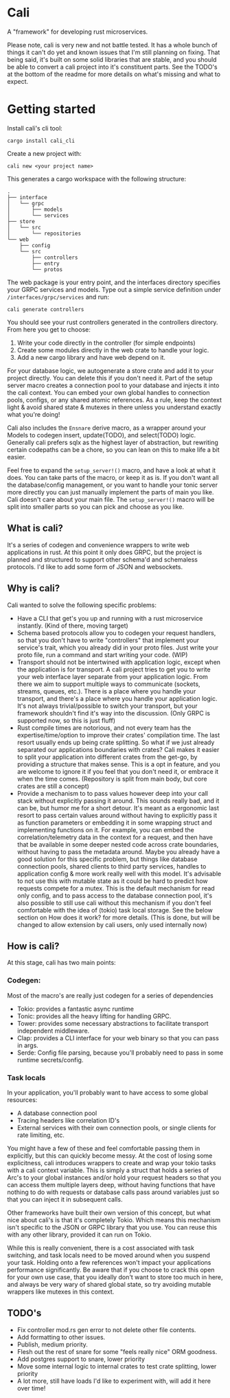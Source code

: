 # Cali

A "framework" for developing rust microservices.

Please note, cali is very new and not battle tested. It has a whole bunch of things it can't do yet and known issues that I'm still planning on fixing. That being said, it's built on some solid libraries that are stable, and you should be able to convert a cali project into it's constituent parts. See the TODO's at the bottom of the readme for more details on what's missing and what to expect.

# Getting started

Install cali's cli tool:
```
cargo install cali_cli
```

Create a new project with:
```
cali new <your project name>
```

This generates a cargo workspace with the following structure:
```
.
├── interface
│   └── grpc
│       ├── models
│       └── services
├── store
│   └── src
│       └── repositories
└── web
    ├── config
    └── src
        ├── controllers
        ├── entry
        └── protos
```
The web package is your entry point, and the interfaces directory specifies your GRPC services and models. Type out a simple service definition under `/interfaces/grpc/services` and run:

```
cali generate controllers
```

You should see your rust controllers generated in the controllers directory. From here you get to choose:

1. Write your code directly in the controller (for simple endpoints)
2. Create some modules directly in the web crate to handle your logic.
3. Add a new cargo library and have web depend on it.

For your database logic, we autogenerate a store crate and add it to your project directly. You can delete this if you don't need it. Part of the setup server macro creates a connection pool to your database and injects it into the cali context. You can embed your own global handles to connection pools, configs, or any shared atomic references. As a rule, keep the context light & avoid shared state & mutexes in there unless you understand exactly what you're doing!

Cali also includes the `Ensnare` derive macro, as a wrapper around your Models to codegen insert, update(TODO), and select(TODO) logic. Generally cali prefers sqlx as the highest layer of abstraction, but rewriting certain codepaths can be a chore, so you can lean on this to make life a bit easier.

Feel free to expand the `setup_server!()` macro, and have a look at what it does. You can take parts of the macro, or keep it as is. If you don't want all the database/config management, or you want to handle your tonic server more directly you can just manually implement the parts of main you like. Cali doesn't care about your main file. The `setup_server!()` macro will be split into smaller parts so you can pick and choose as you like.

## What is cali?

It's a series of codegen and convenience wrappers to write web applications in rust. At this point it only does GRPC, but the project is planned and structured to support other schema'd and schemaless protocols. I'd like to add some form of JSON and websockets.

## Why is cali?

Cali wanted to solve the following specific problems:

- Have a CLI that get's you up and running with a rust microservice instantly. (Kind of there, moving target)
- Schema based protocols allow you to codegen your request handlers, so that you don't have to write "controllers" that implement your service's trait, which you already did in your proto files. Just write your proto file, run a command and start writing your code. (WIP)
- Transport should not be intertwined with application logic, except when the application is for transport. A cali project tries to get you to write your web interface layer separate from your application logic. From there we aim to support multiple ways to communicate (sockets, streams, queues, etc.). There is a place where you handle your transport, and there's a place where you handle your application logic. It's not always trivial/possible to switch your transport, but your framework shouldn't find it's way into the discussion. (Only GRPC is supported now, so this is just fluff)
- Rust compile times are notorious, and not every team has the expertise/time/option to improve their crates' compilation time. The last resort usually ends up being crate splitting. So what if we just already separated our applications boundaries with crates? Cali makes it easier to split your application into different crates from the get-go, by providing a structure that makes sense. This is a opt in feature, and you are welcome to ignore it if you feel that you don't need it, or embrace it when the time comes. (Repository is split from main body, but core crates are still a concept)
- Provide a mechanism to to pass values however deep into your call stack without explicitly passing it around. This sounds really bad, and it can be, but humor me for a short detour. It's meant as a ergonomic last resort to pass certain values around without having to explicitly pass it as function parameters or embedding it in some wrapping struct and implementing functions on it. For example, you can embed the correlation/telemetry data in the context for a request, and then have that be available in some deeper nested code across crate boundaries, without having to pass the metadata around. Maybe you already have a good solution for this specific problem, but things like database connection pools, shared clients to third party services, handles to application config & more work really well with this model. It's advisable to not use this with mutable state as it could be hard to predict how requests compete for a mutex. This is the default mechanism for read only config, and to pass access to the database connection pool, it's also possible to still use cali without this mechanism if you don't feel comfortable with the idea of (tokio) task local storage. See the below section on How does it work? for more details. (This is done, but will be changed to allow extension by cali users, only used internally now)

## How is cali?

At this stage, cali has two main points:

### Codegen:
Most of the macro's are really just codegen for a series of dependencies

- Tokio: provides a fantastic async runtime
- Tonic: provides all the heavy lifting for handling GRPC.
- Tower: provides some necessary abstractions to facilitate transport independent middleware.
- Clap: provides a CLI interface for your web binary so that you can pass in args.
- Serde: Config file parsing, because you'll probably need to pass in some runtime secrets/config.

### Task locals
In your application, you'll probably want to have access to some global resources:

- A database connection pool
- Tracing headers like correlation ID's
- External services with their own connection pools, or single clients for rate limiting, etc.

You might have a few of these and feel comfortable passing them in explicitly, but this can quickly become messy. At the cost of losing some explicitness, cali introduces wrappers to create and wrap your tokio tasks with a cali context variable. This is simply a struct that holds a series of Arc's to your global instances and/or hold your request headers so that you can access them multiple layers deep, without having functions that have nothing to do with requests or database calls pass around variables just so that you can inject it in subsequent calls.

Other frameworks have built their own version of this concept, but what nice about cali's is that it's completely Tokio. Which means this mechanism isn't specific to the JSON or GRPC library that you use. You can reuse this with any other library, provided it can run on Tokio.

While this is really convenient, there is a cost associated with task switching, and task locals need to be moved around when you suspend your task. Holding onto a few references won't impact your applications performance significantly. Be aware that if you choose to crack this open for your own use case, that you ideally don't want to store too much in here, and always be very wary of shared global state, so try avoiding mutable wrappers like mutexes in this context.

## TODO's

- Fix controller mod.rs gen error to not delete other file contents.
- Add formatting to other issues.
- Publish, medium priority.
- Flesh out the rest of snare for some "feels really nice" ORM goodness.
- Add postgres support to snare, lower priority
- Move some internal logic to internal crates to test crate splitting, lower priority
- A lot more, still have loads I'd like to experiment with, will add it here over time!
